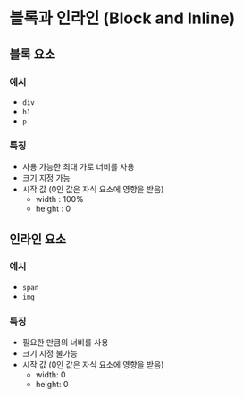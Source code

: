# 블록과 인라인 (Block and Inline)

## 블록 요소

### 예시

- `div`
- `h1`
- `p`

### 특징

- 사용 가능한 최대 가로 너비를 사용
- 크기 지정 가능
- 시작 값 (0인 값은 자식 요소에 영향을 받음)
  - width : 100%
  - height : 0

## 인라인 요소

### 예시

- `span`
- `img`

### 특징

- 필요한 만큼의 너비를 사용
- 크기 지정 불가능
- 시작 값 (0인 값은 자식 요소에 영향을 받음)
  - width: 0
  - height: 0
